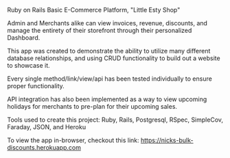 Ruby on Rails Basic E-Commerce Platform, "Little Esty Shop"

Admin and Merchants alike can view invoices, revenue, discounts, and manage the entirety of their storefront through their personalized Dashboard.

This app was created to demonstrate the ability to utilize many different database relationships, and using CRUD functionality to build out a website to showcase it.

Every single method/link/view/api has been tested individually to ensure proper functionality.

API integration has also been implemented as a way to view upcoming holidays for merchants to pre-plan for their upcoming sales.

Tools used to create this project:
Ruby, Rails, Postgresql, RSpec, SimpleCov, Faraday, JSON, and Heroku

To view the app in-browser, checkout this link: https://nicks-bulk-discounts.herokuapp.com


